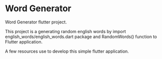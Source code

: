 # Word Generator

Word Generator flutter project.

This project is a generating random english words by import english_words/english_words.dart package and RandomWords() function to Flutter application.

A few resources use to develop this simple flutter application.



